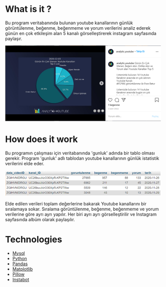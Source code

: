 # What is it ?

  
Bu program veritabanında bulunan youtube kanallarının günlük görüntülenme, beğenme, beğenmeme ve yorum verilerini analiz ederek günün en çok etkileşim alan 5 kanalı görselleştirerek instagram sayfasında paylaşır.


![enter image description here](https://github.com/MrSipahi/Youtube_Top_List/blob/main/photo/post.PNG?raw=true)


# How does it work

Bu programın çalışması için veritabanında 'gunluk' adında bir tablo olması gerekir. Program 'gunluk' adlı tablodan youtube kanallarının günlük istatistik verilerini elde eder.

 ![enter image description here](https://github.com/MrSipahi/Youtube_Top_List/blob/main/photo/gunluk_table.PNG?raw=true)


Elde edilen verileri toplam değerlerine bakarak Youtube kanallarını bir sıralamaya sokar.
Sıralama görüntülenme, beğenme, beğenmeme ve yorum verilerine göre ayrı ayrı yapılır. Her biri ayrı ayrı görselleştirilir ve Instagram sayfasında albüm olarak paylaşılır.




#  Technologies

 - [Mysql](https://www.mysql.com/)
 - [Python](https://www.python.org/)
 - [Pandas](https://pypi.org/project/pandas/)
 - [Matplotlib](https://pypi.org/project/matplotlib/)
 - [Pillow](https://pypi.org/project/Pillow/)
 - [Instabot](https://pypi.org/project/instabot/)


 

